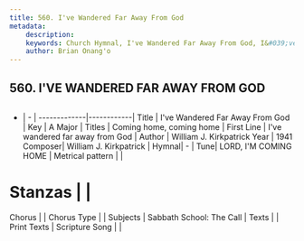 ```yaml
---
title: 560. I've Wandered Far Away From God
metadata:
    description: 
    keywords: Church Hymnal, I've Wandered Far Away From God, I&#039;ve wandered far away from God, Coming home, coming home
    author: Brian Onang'o
---
```



## 560. I'VE WANDERED FAR AWAY FROM GOD

```txt

```

- |   -  |
-------------|------------|
Title | I've Wandered Far Away From God |
Key | A Major |
Titles | Coming home, coming home |
First Line | I&#039;ve wandered far away from God |
Author | William J. Kirkpatrick
Year | 1941
Composer| William J. Kirkpatrick |
Hymnal|  - |
Tune| LORD, I&#039;M COMING HOME |
Metrical pattern | |
# Stanzas |  |
Chorus |  |
Chorus Type |  |
Subjects | Sabbath School: The Call |
Texts |  |
Print Texts | 
Scripture Song |  |
  
